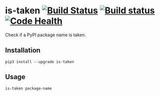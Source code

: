 # is-taken [![Build Status](https://travis-ci.org/Frederick-S/is-taken.svg?branch=master)](https://travis-ci.org/Frederick-S/is-taken) [![Build status](https://ci.appveyor.com/api/projects/status/86n6l2qagqjfne1a?svg=true)](https://ci.appveyor.com/project/Frederick-S/is-taken) [![Code Health](https://landscape.io/github/Frederick-S/is-taken/master/landscape.svg?style=flat)](https://landscape.io/github/Frederick-S/is-taken/master)
Check if a PyPI package name is taken.

## Installation
```
pip3 install --upgrade is-taken
```

## Usage
```
is-taken package-name
```
